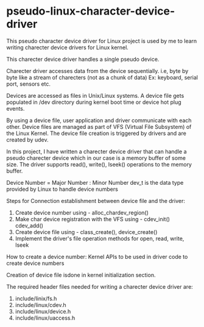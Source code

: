 # pseudo-linux-character-device-driver
This pseudo character device driver for Linux project is used by me to learn 
writing charecter device drivers for Linux kernel.

This charecter device driver handles a single pseudo device.

Charecter driver accesses data from the device sequentially. i.e, byte by byte
like a stream of charecters (not as a chunk of data)
Ex: keyboard, serial port, sensors etc.

Devices are accessed as files in Unix/Linux systems. A device file gets populated
in /dev directory during kernel boot time or device hot plug events.

By using a device file, user application and driver communicate with each other.
Device files are managed as part of VFS (Virtual File Subsystem) of the Linux Kernel.
The device file creation is triggered by drivers and are created by udev.

In this project, I have written a charecter device driver that can handle
a pseudo charecter device which in our case is a memory buffer of some size.
The driver supports read(), write(), lseek() operations to the memory buffer.

Device Number = Major Number : Minor Number
dev_t is the data type provided by Linux to handle device numbers

Steps for Connection establishment between device file and the driver:
1) Create device number using - alloc_chardev_region()
2) Make char device registration with the VFS using - cdev_init() cdev_add()
3) Create device file using - class_create(), device_create()
4) Implement the driver's file operation methods for open, read, write, lseek

How to create a device number: Kernel APIs to be used in driver code to create device numbers

Creation of device file isdone in kernel initialization section.

The required header files needed for writing a charecter device driver are:
1) include/linix/fs.h
2) include/linux/cdev.h
3) include/linux/device.h
4) include/linux/uaccess.h
